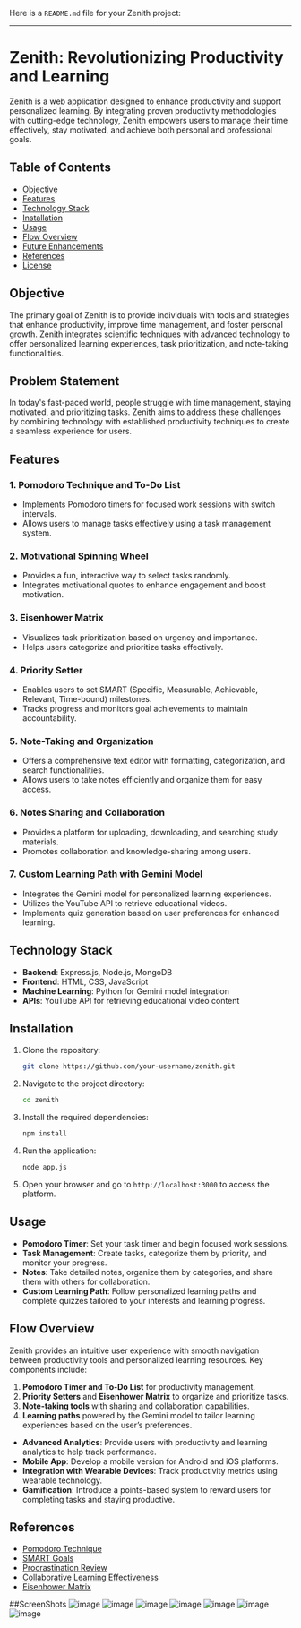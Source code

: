 Here is a `README.md` file for your Zenith project:

---

# Zenith: Revolutionizing Productivity and Learning

Zenith is a web application designed to enhance productivity and support personalized learning. By integrating proven productivity methodologies with cutting-edge technology, Zenith empowers users to manage their time effectively, stay motivated, and achieve both personal and professional goals.

## Table of Contents

- [Objective](#objective)
- [Features](#features)
- [Technology Stack](#technology-stack)
- [Installation](#installation)
- [Usage](#usage)
- [Flow Overview](#flow-overview)
- [Future Enhancements](#future-enhancements)
- [References](#references)
- [License](#license)

## Objective

The primary goal of Zenith is to provide individuals with tools and strategies that enhance productivity, improve time management, and foster personal growth. Zenith integrates scientific techniques with advanced technology to offer personalized learning experiences, task prioritization, and note-taking functionalities.

## Problem Statement

In today's fast-paced world, people struggle with time management, staying motivated, and prioritizing tasks. Zenith aims to address these challenges by combining technology with established productivity techniques to create a seamless experience for users.

## Features

### 1. **Pomodoro Technique and To-Do List**
   - Implements Pomodoro timers for focused work sessions with switch intervals.
   - Allows users to manage tasks effectively using a task management system.

### 2. **Motivational Spinning Wheel**
   - Provides a fun, interactive way to select tasks randomly.
   - Integrates motivational quotes to enhance engagement and boost motivation.

### 3. **Eisenhower Matrix**
   - Visualizes task prioritization based on urgency and importance.
   - Helps users categorize and prioritize tasks effectively.

### 4. **Priority Setter**
   - Enables users to set SMART (Specific, Measurable, Achievable, Relevant, Time-bound) milestones.
   - Tracks progress and monitors goal achievements to maintain accountability.

### 5. **Note-Taking and Organization**
   - Offers a comprehensive text editor with formatting, categorization, and search functionalities.
   - Allows users to take notes efficiently and organize them for easy access.

### 6. **Notes Sharing and Collaboration**
   - Provides a platform for uploading, downloading, and searching study materials.
   - Promotes collaboration and knowledge-sharing among users.

### 7. **Custom Learning Path with Gemini Model**
   - Integrates the Gemini model for personalized learning experiences.
   - Utilizes the YouTube API to retrieve educational videos.
   - Implements quiz generation based on user preferences for enhanced learning.

## Technology Stack

- **Backend**: Express.js, Node.js, MongoDB
- **Frontend**: HTML, CSS, JavaScript
- **Machine Learning**: Python for Gemini model integration
- **APIs**: YouTube API for retrieving educational video content

## Installation

1. Clone the repository:
   ```bash
   git clone https://github.com/your-username/zenith.git
   ```

2. Navigate to the project directory:
   ```bash
   cd zenith
   ```

3. Install the required dependencies:
   ```bash
   npm install
   ```

4. Run the application:
   ```bash
   node app.js
   ```

5. Open your browser and go to `http://localhost:3000` to access the platform.

## Usage

- **Pomodoro Timer**: Set your task timer and begin focused work sessions.
- **Task Management**: Create tasks, categorize them by priority, and monitor your progress.
- **Notes**: Take detailed notes, organize them by categories, and share them with others for collaboration.
- **Custom Learning Path**: Follow personalized learning paths and complete quizzes tailored to your interests and learning progress.

## Flow Overview

Zenith provides an intuitive user experience with smooth navigation between productivity tools and personalized learning resources. Key components include:
1. **Pomodoro Timer and To-Do List** for productivity management.
2. **Priority Setters** and **Eisenhower Matrix** to organize and prioritize tasks.
3. **Note-taking tools** with sharing and collaboration capabilities.
4. **Learning paths** powered by the Gemini model to tailor learning experiences based on the user’s preferences.



- **Advanced Analytics**: Provide users with productivity and learning analytics to help track performance.
- **Mobile App**: Develop a mobile version for Android and iOS platforms.
- **Integration with Wearable Devices**: Track productivity metrics using wearable technology.
- **Gamification**: Introduce a points-based system to reward users for completing tasks and staying productive.

## References

- [Pomodoro Technique](https://www.nytimes.com/2020/06/23/magazine/pomodoro-technique.html)
- [SMART Goals](https://www.linkedin.com/pulse/goal-setting-success-keith-roberts/)
- [Procrastination Review](https://www.researchgate.net/publication/374556550_Understanding_The_Factors_Influencing_Academic_Procrastination_A_Comprehensive_Review)
- [Collaborative Learning Effectiveness](https://www.researchgate.net/publication/366225047_Elaborating_the_Effectiveness_of_Collaborative_Learning_Experiences_on_Students'_Engagement_and_Social_Academic_Success_in_Public_School_STEM_Education)
- [Eisenhower Matrix](https://www.jstor.org/stable/257244)

##ScreenShots 
![image](https://github.com/user-attachments/assets/f5a311e6-cd8f-434c-aeec-c4bfdddcaf10)
![image](https://github.com/user-attachments/assets/8a6c8b3d-efc9-4034-9955-5472e7e4eba4) 
![image](https://github.com/user-attachments/assets/c905dc12-6f99-497d-a550-1c776f0fa0ee)
![image](https://github.com/user-attachments/assets/53799f2b-5caf-4662-b8d5-bd392bb114a4)
![image](https://github.com/user-attachments/assets/cc0e1fba-628b-47d2-b69f-a92342245d6f)
![image](https://github.com/user-attachments/assets/6150c9bd-237c-4c9f-a4d2-9d5d7f4f39d6)
![image](https://github.com/user-attachments/assets/7b64b252-d6d8-496a-971a-f049ddec226a)








